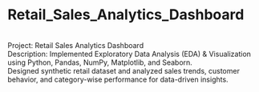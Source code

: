 # Retail_Sales_Analytics_Dashboard
<br>
Project: Retail Sales Analytics Dashboard 
<br>
Description: Implemented Exploratory Data Analysis (EDA) & Visualization using Python, Pandas, NumPy, Matplotlib, and Seaborn.
<br>
Designed synthetic retail dataset and analyzed sales trends, customer behavior, and category-wise performance for data-driven insights.
